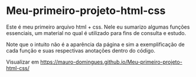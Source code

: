 # Meu-primeiro-projeto-html-css

Este é meu primeiro arquivo html + css. Nele eu sumarizo algumas funções essenciais, um material no qual é utilizado para fins de consulta e estudo.

Note que o intuito não é a aparência da página e sim a exemplificação de cada função e suas respectivas anotações dentro do código.

Visualizar em https://mauro-domingues.github.io/Meu-primeiro-projeto-html-css/
